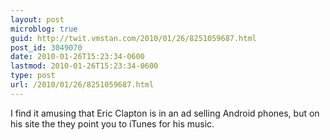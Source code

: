 ```yaml
---
layout: post
microblog: true
guid: http://twit.vmstan.com/2010/01/26/8251059687.html
post_id: 3049070
date: 2010-01-26T15:23:34-0600
lastmod: 2010-01-26T15:23:34-0600
type: post
url: /2010/01/26/8251059687.html
---
```

I find it amusing that Eric Clapton is in an ad selling Android phones, but on his site the they point you to iTunes for his music.
